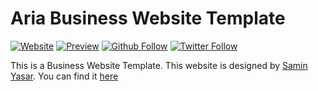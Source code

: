# **Aria Business Website Template**

[![Website](https://img.shields.io/website?label=saminyasar%20🚀&name=hello&style=flat&url=https://saminyasar.netlify.app/)](https://saminyasar.netlify.app/)
[![Preview](https://img.shields.io/website?label=aria&name=hello&style=flat&url=https://saminyasar.netlify.app/)](https://saminyasar.netlify.app/)
[![Github Follow](https://img.shields.io/github/followers/saminyasar004?label=saminyasar004&style=social)](https://github.com/saminyasar004/)
[![Twitter Follow](https://img.shields.io/twitter/follow/SaminYa01891649?label=saminyasar004&style=social)](https://twitter.com/SaminYa01891649/)

This is a Business Website Template. This website is designed by [Samin Yasar][author]. You can find it [here][live]

[author]: https://saminyasar.netlify.app/ "Portfolio Website"
[live]: https://ariatemplate.netlify.app/ "Live Preveiew"

